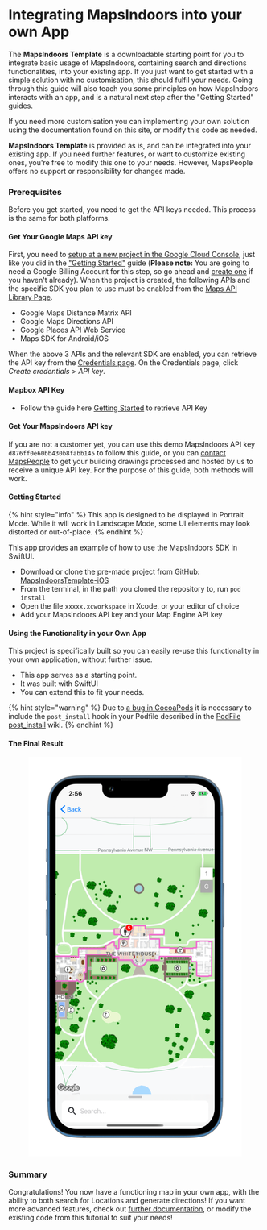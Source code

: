 # Integrating MapsIndoors into your own App

The **MapsIndoors Template** is a downloadable starting point for you to integrate basic usage of MapsIndoors, containing search and directions functionalities, into your existing app. If you just want to get started with a simple solution with no customisation, this should fulfil your needs. Going through this guide will also teach you some principles on how MapsIndoors interacts with an app, and is a natural next step after the "Getting Started" guides.

If you need more customisation you can implementing your own solution using the documentation found on this site, or modify this code as needed.

**MapsIndoors Template** is provided as is, and can be integrated into your existing app. If you need further features, or want to customize existing ones, you're free to modify this one to your needs. However, MapsPeople offers no support or responsibility for changes made.

### Prerequisites[​](https://docs.mapsindoors.com/getting-started/ios/v4/mapsindoors-template#prerequisites) <a href="#prerequisites" id="prerequisites"></a>

Before you get started, you need to get the API keys needed. This process is the same for both platforms.

#### Get Your Google Maps API key[​](https://docs.mapsindoors.com/getting-started/ios/v4/mapsindoors-template#get-your-google-maps-api-key) <a href="#get-your-google-maps-api-key" id="get-your-google-maps-api-key"></a>

First, you need to [setup at a new project in the Google Cloud Console](https://developers.google.com/maps/gmp-get-started), just like you did in the ["Getting Started"](https://docs.mapsindoors.com/getting-started/ios/v4/getting-started/ios) guide (**Please note:** You are going to need a Google Billing Account for this step, so go ahead and [create one](https://cloud.google.com/billing/docs/how-to/manage-billing-account#create\_a\_new\_billing\_account) if you haven't already). When the project is created, the following APIs and the specific SDK you plan to use must be enabled from the [Maps API Library Page](https://console.cloud.google.com/apis/library?filter=category:maps).

* Google Maps Distance Matrix API
* Google Maps Directions API
* Google Places API Web Service
* Maps SDK for Android/iOS

When the above 3 APIs and the relevant SDK are enabled, you can retrieve the API key from the [Credentials page](https://console.cloud.google.com/project/\_/apiui/credential). On the Credentials page, click _Create credentials_ > _API key_.

#### Mapbox API Key[​](https://docs.mapsindoors.com/getting-started/ios/v4/mapsindoors-template#mapbox-api-key) <a href="#mapbox-api-key" id="mapbox-api-key"></a>

* Follow the guide here [Getting Started](https://docs.mapbox.com/help/getting-started/) to retrieve API Key

#### Get Your MapsIndoors API key[​](https://docs.mapsindoors.com/getting-started/ios/v4/mapsindoors-template#get-your-mapsindoors-api-key) <a href="#get-your-mapsindoors-api-key" id="get-your-mapsindoors-api-key"></a>

If you are not a customer yet, you can use this demo MapsIndoors API key `d876ff0e60bb430b8fabb145` to follow this guide, or you can [contact MapsPeople](https://resources.mapspeople.com/contact-us) to get your building drawings processed and hosted by us to receive a unique API key. For the purpose of this guide, both methods will work.

#### Getting Started <a href="#getting-started" id="getting-started"></a>

{% hint style="info" %}
This app is designed to be displayed in Portrait Mode. While it will work in Landscape Mode, some UI elements may look distorted or out-of-place.
{% endhint %}

This app provides an example of how to use the MapsIndoors SDK in SwiftUI.

* Download or clone the pre-made project from GitHub: [MapsIndoorsTemplate-iOS](https://github.com/MapsPeople/MapsIndoorsTemplate-iOS-v4)
* From the terminal, in the path you cloned the repository to, run `pod install`
* Open the file `xxxxx.xcworkspace` in Xcode, or your editor of choice
* Add your MapsIndoors API key and your Map Engine API key

#### Using the Functionality in your Own App[​](https://docs.mapsindoors.com/getting-started/ios/v4/mapsindoors-template#using-the-functionality-in-your-own-app) <a href="#using-the-functionality-in-your-own-app" id="using-the-functionality-in-your-own-app"></a>

This project is specifically built so you can easily re-use this functionality in your own application, without further issue.

* This app serves as a starting point.
* It was built with SwiftUI
* You can extend this to fit your needs.

{% hint style="warning" %}
Due to [a bug in CocoaPods](https://github.com/CocoaPods/CocoaPods/issues/7155) it is necessary to include the `post_install` hook in your Podfile described in the [PodFile post\_install](https://github.com/MapsIndoors/MapsIndoorsIOS/wiki/Podfile-post\_install-v4) wiki.
{% endhint %}

#### The Final Result[​](https://docs.mapsindoors.com/getting-started/ios/v4/mapsindoors-template#the-final-result) <a href="#the-final-result" id="the-final-result"></a>

<figure><img src="../../../.gitbook/assets/image (9) (1).png" alt=""><figcaption></figcaption></figure>

### Summary[​](https://docs.mapsindoors.com/getting-started/ios/v4/mapsindoors-template#summary) <a href="#summary" id="summary"></a>

Congratulations! You now have a functioning map in your own app, with the ability to both search for Locations and generate directions! If you want more advanced features, check out [further documentation](https://docs.mapsindoors.com/display-rules/), or modify the existing code from this tutorial to suit your needs!
